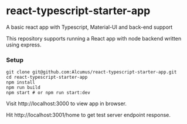 # react-typescript-starter-app

A basic react app with Typescript, Material-UI and back-end support

This repository supports running a React app with node backend written using express.

### Setup

```
git clone git@github.com:Alcumus/react-typescript-starter-app.git
cd react-typescript-starter-app
npm install
npm run build
npm start # or npm run start:dev
```

Visit http://localhost:3000 to view app in browser.

Hit http://localhost:3001/home to get test server endpoint response.

